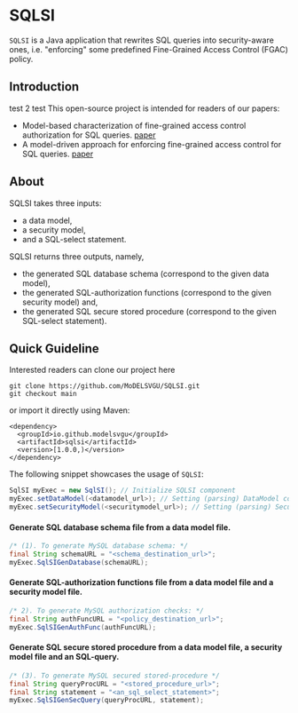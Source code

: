 # SQLSI
`SQLSI` is a Java application that rewrites SQL queries into security-aware ones, i.e. "enforcing" some predefined Fine-Grained Access Control (FGAC) policy.

## Introduction
test 2
test
This open-source project is intended for readers of our papers:
- Model-based characterization of fine-grained access control authorization for SQL queries. [paper](http://www.jot.fm/contents/issue_2020_03/article15.html)
- A model-driven approach for enforcing fine-grained access control for SQL queries. [paper](https://link.springer.com/article/10.1007/s42979-021-00712-7)

## About

SQLSI takes three inputs: 
- a data model, 
- a security model,
- and a SQL-select statement.

SQLSI returns three outputs, namely, 
- the generated SQL database schema (correspond to the given data model), 
- the generated SQL-authorization functions (correspond to the given security model) and,
- the generated SQL secure stored procedure (correspond to the given SQL-select statement).

## Quick Guideline
Interested readers can clone our project here 
```
git clone https://github.com/MoDELSVGU/SQLSI.git
git checkout main
```
or import it directly using Maven:
```
<dependency>
  <groupId>io.github.modelsvgu</groupId>
  <artifactId>sqlsi</artifactId>
  <version>[1.0.0,)</version>
</dependency>
```

The following snippet showcases the usage of `SQLSI`:

```java
SqlSI myExec = new SqlSI(); // Initialize SQLSI component
myExec.setDataModel(<datamodel_url>); // Setting (parsing) DataModel context
myExec.setSecurityModel(<securitymodel_url>); // Setting (parsing) SecurityModel context
```
#### Generate SQL database schema file from a data model file.
```java
/* (1). To generate MySQL database schema: */
final String schemaURL = "<schema_destination_url>"; 
myExec.SqlSIGenDatabase(schemaURL); 
```
#### Generate SQL-authorization functions file from a data model file and a security model file.
```java
/* 2). To generate MySQL authorization checks: */
final String authFuncURL = "<policy_destination_url>";
myExec.SqlSIGenAuthFunc(authFuncURL);
```
#### Generate SQL secure stored procedure from a data model file, a security model file and an SQL-query.

```java
/* (3). To generate MySQL secured stored-procedure */
final String queryProcURL = "<stored_procedure_url>";
final String statement = "<an_sql_select_statement>";
myExec.SqlSIGenSecQuery(queryProcURL, statement);
```
